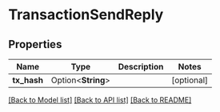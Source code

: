 # TransactionSendReply

## Properties

Name | Type | Description | Notes
------------ | ------------- | ------------- | -------------
**tx_hash** | Option<**String**> |  | [optional]

[[Back to Model list]](../README.md#documentation-for-models) [[Back to API list]](../README.md#documentation-for-api-endpoints) [[Back to README]](../README.md)


